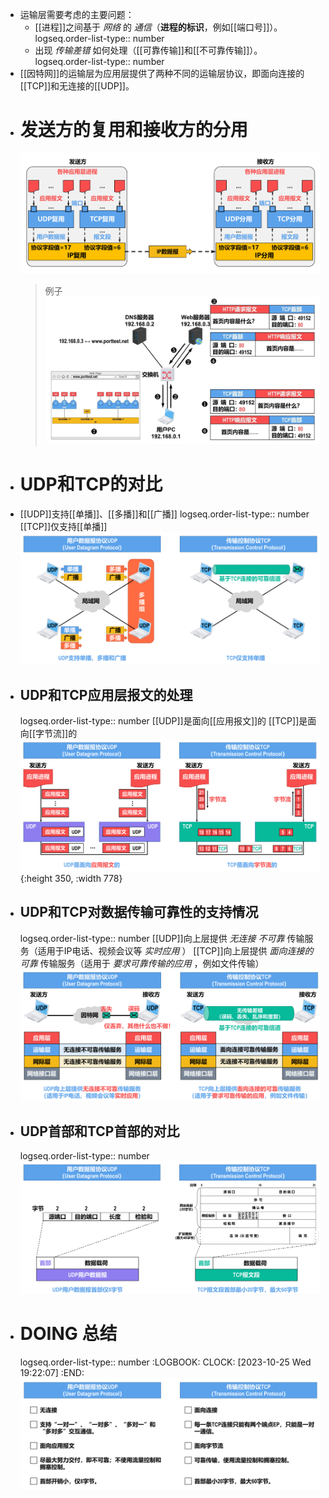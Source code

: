 - 运输层需要考虑的主要问题：
	- [[进程]]之间基于 *网络* 的 *通信*（**进程的标识**，例如[[端口号]]）。
	  logseq.order-list-type:: number
	- 出现 *传输差错* 如何处理（[[可靠传输]]和[[不可靠传输]]）。
	  logseq.order-list-type:: number
- [[因特网]]的运输层为应用层提供了两种不同的运输层协议，即面向连接的[[TCP]]和无连接的[[UDP]]。
- # 发送方的复用和接收方的分用
  ![image.png](../assets/image_1698230975658_0.png)
  >例子
  ![image.png](../assets/image_1698233691930_0.png)
- # UDP和TCP的对比
- [[UDP]]支持[[单播]]、[[多播]]和[[广播]]
  logseq.order-list-type:: number
  [[TCP]]仅支持[[单播]]
  ![image.png](../assets/image_1698231877900_0.png)
- ## UDP和TCP应用层报文的处理
  logseq.order-list-type:: number
  [[UDP]]是面向[[应用报文]]的
  [[TCP]]是面向[[字节流]]的
  ![image.png](../assets/image_1698232050565_0.png){:height 350, :width 778}
- ## UDP和TCP对数据传输可靠性的支持情况
  logseq.order-list-type:: number
  [[UDP]]向上层提供 *无连接* *不可靠* 传输服务（适用于IP电话、视频会议等 *实时应用* ）
  [[TCP]]向上层提供 *面向连接的* *可靠* 传输服务（适用于 *要求可靠传输的应用* ，例如文件传输）
  ![image.png](../assets/image_1698232144386_0.png)
- ## UDP首部和TCP首部的对比
  logseq.order-list-type:: number
  ![image.png](../assets/image_1698232494458_0.png)
- # DOING 总结 
  logseq.order-list-type:: number
  :LOGBOOK:
  CLOCK: [2023-10-25 Wed 19:22:07]
  :END:
  ![image.png](../assets/image_1698232555670_0.png)